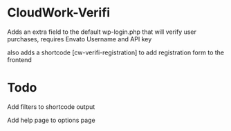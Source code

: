 CloudWork-Verifi
================

Adds an extra field to the default wp-login.php that will verify user purchases, requires Envato Username and API key 

also adds a shortcode [cw-verifi-registration] to add registration form to the frontend 

Todo
===============

Add filters to shortcode output

Add help page to options page
